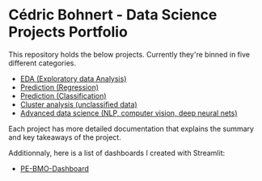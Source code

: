 # Cédric Bohnert - Data Science Projects Portfolio

This repository holds the below projects. Currently they're binned in five different categories.

- [EDA (Exploratory data Analysis)](https://github.com/cbohnert67/Data-Science/tree/main/EDA%20(Exploratory%20data%20Analysis))
- [Prediction (Regression)](https://github.com/cbohnert67/Data-Science/tree/main/Prediction%20(Regression))
- [Prediction (Classification)](https://github.com/cbohnert67/Data-Science/tree/main/Prediction%20(Classification))
- [Cluster analysis (unclassified data)](https://github.com/cbohnert67/Data-Science/tree/main/Cluster%20analysis%20(unclassified%20data))
- [Advanced data science (NLP, computer vision, deep neural nets)](https://github.com/cbohnert67/Data-Science/tree/main/Advanced%20data%20science%20(NLP%2C%20computer%20vision%2C%20deep%20neural%20nets))

Each project has more detailed documentation that explains the summary and key takeaways of the project.

Additionnaly, here is a list of dashboards I created with Streamlit: 

- [PE-BMO-Dashboard](https://github.com/cbohnert67/PE-BMO-Dashboard)
